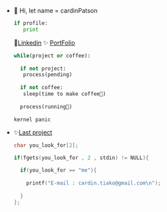 - 👋 Hi, let name = cardinPatson
   
   ```python
   if profile:
      print
   ```  
     🌠[Linkedin](www.linkedin.com/in/cardin-tiako-036489186)  ✨ [PortFolio](https://cardinpatson.github.io/PortFolio/)
  
   ```python
   while(project or coffee):
     
     if not project:
      process(pending)
      
     if not coffee:
      sleep(time to make coffee🌠)
    
     process(running🚀)
      
   kernel panic
  ```

-  ✨[Last project](https://clone-3467b.web.app)
    ```c
    char you_look_for[2];

    if(fgets(you_look_for , 2 , stdin) != NULL){
    
      if(you_look_for == "me"){
      
        printf("E-mail : cardin.tiako@gmail.com\n");
      
      }
    };
  
  
<!---
---  🌱 I’m currently learning development 
-  I’m interested Fullstack Development  
CardinPatson/CardinPatson is a ✨ special ✨ repository because its `README.md` (this file) appears on your GitHub profile.
You can click the Preview link to take a look at your changes.
- 👀 I’m looking to collaborate on Front-end development project 
--->

